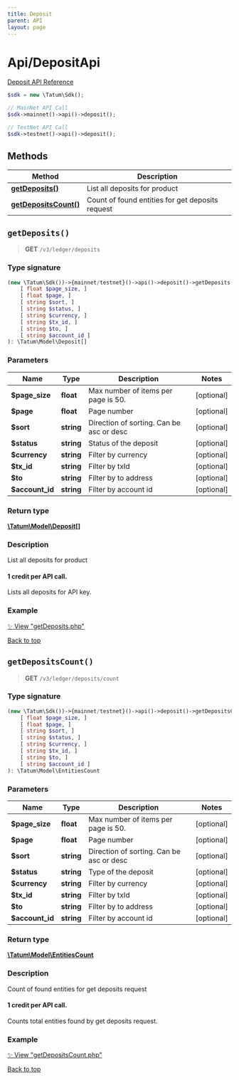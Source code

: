 ```yaml
---
title: Deposit
parent: API
layout: page
---
```


# Api/DepositApi

[Deposit API Reference](https://apidoc.tatum.io/tag/Deposit/)

```php
$sdk = new \Tatum\Sdk();

// MainNet API Call
$sdk->mainnet()->api()->deposit();

// TestNet API Call
$sdk->testnet()->api()->deposit();
```

## Methods

Method | Description
------------- | -------------
[**getDeposits()**](#getdeposits) | List all deposits for product
[**getDepositsCount()**](#getdepositscount) | Count of found entities for get deposits request


## `getDeposits()`

> **GET** `/v3/ledger/deposits`

### Type signature

```php
(new \Tatum\Sdk())->{mainnet/testnet}()->api()->deposit()->getDeposits(
    [ float $page_size, ]
    [ float $page, ]
    [ string $sort, ]
    [ string $status, ]
    [ string $currency, ]
    [ string $tx_id, ]
    [ string $to, ]
    [ string $account_id ]
): \Tatum\Model\Deposit[]
```

### Parameters

Name | Type | Description  | Notes
------------- | ------------- | ------------- | -------------
 **$page_size** | **float**  | Max number of items per page is 50. | [optional]
 **$page** | **float**  | Page number | [optional]
 **$sort** | **string**  | Direction of sorting. Can be asc or desc | [optional]
 **$status** | **string**  | Status of the deposit | [optional]
 **$currency** | **string**  | Filter by currency | [optional]
 **$tx_id** | **string**  | Filter by txId | [optional]
 **$to** | **string**  | Filter by to address | [optional]
 **$account_id** | **string**  | Filter by account id | [optional]

### Return type

[**\Tatum\Model\Deposit[]**](../../Model/Deposit)

### Description

List all deposits for product

<h4>1 credit per API call.</h4>

Lists all deposits for API key.

### Example

[✨ View "getDeposits.php"](https://github.com/tatumio/tatum-php/blob/master/examples/Api/DepositApi/getDeposits.php)

[Back to top](#top)



## `getDepositsCount()`

> **GET** `/v3/ledger/deposits/count`

### Type signature

```php
(new \Tatum\Sdk())->{mainnet/testnet}()->api()->deposit()->getDepositsCount(
    [ float $page_size, ]
    [ float $page, ]
    [ string $sort, ]
    [ string $status, ]
    [ string $currency, ]
    [ string $tx_id, ]
    [ string $to, ]
    [ string $account_id ]
): \Tatum\Model\EntitiesCount
```

### Parameters

Name | Type | Description  | Notes
------------- | ------------- | ------------- | -------------
 **$page_size** | **float**  | Max number of items per page is 50. | [optional]
 **$page** | **float**  | Page number | [optional]
 **$sort** | **string**  | Direction of sorting. Can be asc or desc | [optional]
 **$status** | **string**  | Type of the deposit | [optional]
 **$currency** | **string**  | Filter by currency | [optional]
 **$tx_id** | **string**  | Filter by txId | [optional]
 **$to** | **string**  | Filter by to address | [optional]
 **$account_id** | **string**  | Filter by account id | [optional]

### Return type

[**\Tatum\Model\EntitiesCount**](../../Model/EntitiesCount)

### Description

Count of found entities for get deposits request

<h4>1 credit per API call.</h4>

Counts total entities found by get deposits request.

### Example

[✨ View "getDepositsCount.php"](https://github.com/tatumio/tatum-php/blob/master/examples/Api/DepositApi/getDepositsCount.php)

[Back to top](#top)

